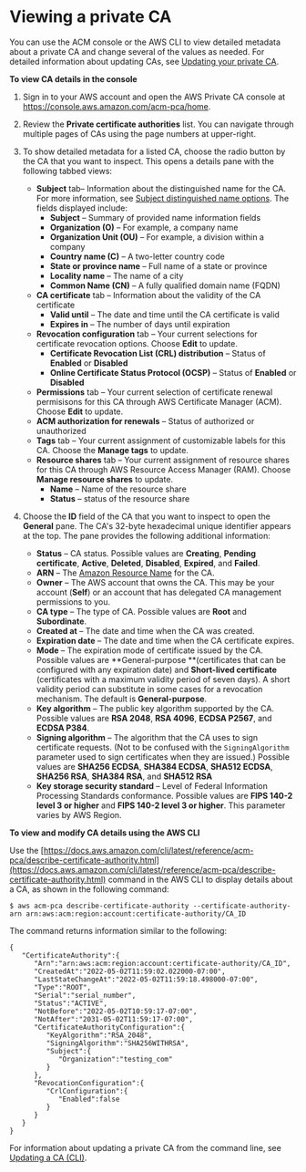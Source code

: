 # Viewing a private CA<a name="describe-CA"></a>

You can use the ACM console or the AWS CLI to view detailed metadata about a private CA and change several of the values as needed\. For detailed information about updating CAs, see [Updating your private CA](PCAUpdateCA.md)\.

**To view CA details in the console**

1. Sign in to your AWS account and open the AWS Private CA console at [https://console\.aws\.amazon\.com/acm\-pca/home](https://console.aws.amazon.com/acm-pca/home)\.

1. Review the **Private certificate authorities** list\. You can navigate through multiple pages of CAs using the page numbers at upper\-right\. 

1. To show detailed metadata for a listed CA, choose the radio button by the CA that you want to inspect\. This opens a details pane with the following tabbed views:
   + **Subject** tab– Information about the distinguished name for the CA\. For more information, see [Subject distinguished name options](Create-CA-console.md#PcaCreateCaName)\. The fields displayed include:
     + **Subject** – Summary of provided name information fields
     + **Organization \(O\)** – For example, a company name
     + **Organization Unit \(OU\)** – For example, a division within a company
     + **Country name \(C\)** – A two\-letter country code
     + **State or province name** – Full name of a state or province
     + **Locality name** – The name of a city
     + **Common Name \(CN\)** – A fully qualified domain name \(FQDN\)
   + **CA certificate** tab – Information about the validity of the CA certificate
     + **Valid until** – The date and time until the CA certificate is valid
     + **Expires in** – The number of days until expiration
   + **Revocation configuration** tab – Your current selections for certificate revocation options\. Choose **Edit** to update\.
     + **Certificate Revocation List \(CRL\) distribution** – Status of **Enabled** or **Disabled**
     + **Online Certificate Status Protocol \(OCSP\)** – Status of **Enabled** or **Disabled**
   + **Permissions** tab – Your current selection of certificate renewal permisisons for this CA through AWS Certificate Manager \(ACM\)\. Choose **Edit** to update\.
   + **ACM authorization for renewals** – Status of authorized or unauthorized
   + **Tags** tab – Your current assignment of customizable labels for this CA\. Choose the **Manage tags** to update\. 
   + **Resource shares** tab – Your current assignment of resource shares for this CA through AWS Resource Access Manager \(RAM\)\. Choose **Manage resource shares** to update\.
     + **Name** – Name of the resource share
     + **Status** – status of the resource share 

1. Choose the **ID** field of the CA that you want to inspect to open the **General** pane\. The CA's 32\-byte hexadecimal unique identifier appears at the top\. The pane provides the following additional information:
   + **Status** – CA status\. Possible values are **Creating**, **Pending certificate**, **Active**, **Deleted**, **Disabled**, **Expired**, and **Failed**\.
   + **ARN** – The [Amazon Resource Name](https://docs.aws.amazon.com/general/latest/gr/aws-arns-and-namespaces.html) for the CA\.
   + **Owner** – The AWS account that owns the CA\. This may be your account \(**Self**\) or an account that has delegated CA management permissions to you\.
   + **CA type** – The type of CA\. Possible values are **Root** and **Subordinate**\.
   + **Created at** – The date and time when the CA was created\.
   + **Expiration date** – The date and time when the CA certificate expires\.
   + **Mode** – The expiration mode of certificate issued by the CA\. Possible values are **General\-purpose **\(certificates that can be configured with any expiration date\) and **Short\-lived certificate** \(certificates with a maximum validity period of seven days\)\. A short validity period can substitute in some cases for a revocation mechanism\. The default is **General\-purpose**\.
   + **Key algorithm** – The public key algorithm supported by the CA\. Possible values are **RSA 2048**, **RSA 4096**, **ECDSA P2567**, and **ECDSA P384**\.
   + **Signing algorithm** – The algorithm that the CA uses to sign certificate requests\. \(Not to be confused with the `SigningAlgorithm` parameter used to sign certificates when they are issued\.\) Possible values are **SHA256 ECDSA**, **SHA384 ECDSA**, **SHA512 ECDSA**, **SHA256 RSA**, **SHA384 RSA**, and **SHA512 RSA**
   + **Key storage security standard** – Level of Federal Information Processing Standards conformance\. Possible values are **FIPS 140\-2 level 3 or higher** and **FIPS 140\-2 level 3 or higher**\. This parameter varies by AWS Region\.

**To view and modify CA details using the AWS CLI**

Use the [https://docs.aws.amazon.com/cli/latest/reference/acm-pca/describe-certificate-authority.html](https://docs.aws.amazon.com/cli/latest/reference/acm-pca/describe-certificate-authority.html) command in the AWS CLI to display details about a CA, as shown in the following command:

```
$ aws acm-pca describe-certificate-authority --certificate-authority-arn arn:aws:acm:region:account:certificate-authority/CA_ID
```

The command returns information similar to the following:

```
{
   "CertificateAuthority":{
      "Arn":"arn:aws:acm:region:account:certificate-authority/CA_ID",
      "CreatedAt":"2022-05-02T11:59:02.022000-07:00",
      "LastStateChangeAt":"2022-05-02T11:59:18.498000-07:00",
      "Type":"ROOT",
      "Serial":"serial_number",
      "Status":"ACTIVE",
      "NotBefore":"2022-05-02T10:59:17-07:00",
      "NotAfter":"2031-05-02T11:59:17-07:00",
      "CertificateAuthorityConfiguration":{
         "KeyAlgorithm":"RSA_2048",
         "SigningAlgorithm":"SHA256WITHRSA",
         "Subject":{
            "Organization":"testing_com"
         }
      },
      "RevocationConfiguration":{
         "CrlConfiguration":{
            "Enabled":false
         }
      }
   }
}
```

For information about updating a private CA from the command line, see [Updating a CA \(CLI\)](ca-update-cli.md)\.